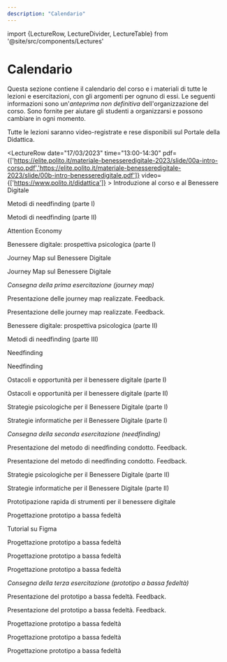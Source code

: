 ```yaml
---
description: "Calendario"
---
```


import {LectureRow, LectureDivider, LectureTable} from '@site/src/components/Lectures'


# Calendario

Questa sezione contiene il calendario del corso e i materiali di tutte le lezioni e esercitazioni, con gli argomenti per ognuno di essi. Le seguenti informazioni sono un'*anteprima non definitiva* dell'organizzazione del corso. Sono fornite per aiutare gli studenti a organizzarsi e possono cambiare in ogni momento.

Tutte le lezioni saranno video-registrate e rese disponibili sul Portale della Didattica.


<LectureTable defaultTeacher="Alberto Monge Roffarello" defaultType="Lezione" showMaterial={true} language='IT'>

<LectureRow
    date="17/03/2023" time="13:00-14:30"
    pdf={['https://elite.polito.it/materiale-benesseredigitale-2023/slide/00a-intro-corso.pdf','https://elite.polito.it/materiale-benesseredigitale-2023/slide/00b-intro-benesseredigitale.pdf']}
    video={['https://www.polito.it/didattica']}
    >
    Introduzione al corso e al Benessere Digitale
</LectureRow>

<LectureDivider/>

<LectureRow
    date="21/03/2023" time="16:00-17:30"
    pdf='https://elite.polito.it/materiale-benesseredigitale-2023/slide/P01-needfinding.pdf' 
    video={[]}
    >
    Metodi di needfinding (parte I)
</LectureRow>

<LectureRow
    date="21/03/2023" time="17:30-19:00"
    pdf='' 
    video={[]}
    >
    Metodi di needfinding (parte II)
</LectureRow>

<LectureRow
    date="24/03/2023" time="13:00-14:30"
    pdf='' 
    video={[]}
    >
    Attention Economy
</LectureRow>

<LectureDivider/>

<LectureRow
    date="28/03/2023" time="16:00-17:30"
    pdf='' 
    video={[]}
    teacher='Monica Molino'
    >
    Benessere digitale: prospettiva psicologica (parte I)
</LectureRow>

<LectureRow
    date="28/03/2023" time="17:30-19:00"
    pdf='' 
    video={[]}
    type='Esercitazione'
    >
    Journey Map sul Benessere Digitale
</LectureRow>

<LectureRow
    date="31/03/2023" time="13:00-14:30"
    pdf='' 
    video={[]}
    type='Esercitazione'
    >
    Journey Map sul Benessere Digitale
</LectureRow>

<LectureDivider/>

<LectureRow variant='warning'
    date='03/04/2023' time="Fine giornata"
    type=''
    teacher=''>
    <em>Consegna della prima esercitazione (journey map)</em>
</LectureRow>

<LectureRow
    date="04/04/2023" time="16:00-17:30"
    pdf='' 
    video={[]}
    type='Esercitazione'
    >
    Presentazione delle journey map realizzate. Feedback.
</LectureRow>

<LectureRow
    date="04/04/2023" time="17:30-19:00"
    pdf='' 
    video={[]}
    type='Esercitazione'
    >
    Presentazione delle journey map realizzate. Feedback.
</LectureRow>

<LectureDivider topic='VACANZE DI PASQUA'/>

<LectureRow
    date="14/04/2023" time="16:00-17:30"
    pdf='' 
    video={[]}
    teacher= 'Monica Molino'
    >
    Benessere digitale: prospettiva psicologica (parte II)
</LectureRow>

<LectureDivider/>

<LectureRow
    date="18/04/2023" time="16:00-17:30"
    pdf='' 
    video={[]}
    teacher= 'Monica Molino'
    >
    Metodi di needfinding (parte III)
</LectureRow>

<LectureRow
    date="18/04/2023" time="17:30-19:00"
    pdf='' 
    video={[]}
    type='Esercitazione'
    teacher= 'Monica Molino'
    >
    Needfinding
</LectureRow>

<LectureRow
    date="21/04/2023" time="13:00-14:30"
    pdf='' 
    video={[]}
    type='Esercitazione'
    >
    Needfinding
</LectureRow>

<LectureDivider/>

<LectureRow
    date="28/04/2023" time="13:00-14:30"
    pdf='' 
    video={[]}
    teacher= 'Monica Molino'
    >
    Ostacoli e opportunità per il benessere digitale (parte I)

</LectureRow>

<LectureDivider/>

<LectureRow
    date="02/05/2023" time="16:00-17:30"
    pdf='' 
    video={[]}
    teacher='Monica Molino'
    >
    Ostacoli e opportunità per il benessere digitale (parte II)
</LectureRow>

<LectureRow
    date="02/05/2023" time="17:30-19:00"
    pdf='' 
    video={[]}
    teacher='Monica Molino'
    >
    Strategie psicologiche per il Benessere Digitale (parte I)
</LectureRow>

<LectureRow
    date="05/05/2023" time="13:00-14:30"
    pdf='' 
    video={[]}
    >
    Strategie informatiche per il Benessere Digitale (parte I)
</LectureRow>

<LectureDivider/>

<LectureRow variant='warning'
    date='08/05/2023' time="Fine giornata"
    type=''
    teacher=''>
    <em>Consegna della seconda esercitazione (needfinding)</em>
</LectureRow>

<LectureRow
    date="09/05/2023" time="16:00-17:30"
    pdf='' 
    video={[]}
    type='Esercitazione'
    teacher= 'Monica Molino'
    >
    Presentazione del metodo di needfinding condotto. Feedback. 
</LectureRow>

<LectureRow
    date="09/05/2023" time="17:30-19:00"
    pdf='' 
    video={[]}
    type='Esercitazione'
    teacher= 'Monica Molino'
    >
    Presentazione del metodo di needfinding condotto. Feedback. 
</LectureRow>

<LectureRow
    date="12/05/2023" time="13:00-14:30"
    pdf='' 
    video={[]}
    teacher= 'Monica Molino'
    >
    Strategie psicologiche per il Benessere Digitale (parte II)
</LectureRow>

<LectureDivider/>

<LectureRow
    date="16/05/2023" time="16:00-17:30"
    pdf='' 
    video={[]}
    >
    Strategie informatiche per il Benessere Digitale (parte II)
</LectureRow>

<LectureRow
    date="16/05/2023" time="17:30-19:00"
    pdf='' 
    video={[]}
    >
    Prototipazione rapida di strumenti per il benessere digitale
</LectureRow>

<LectureRow
    date="19/05/2023" time="13:00-14:30"
    pdf='' 
    video={[]}
    type='Esercitazione'
    >
    Progettazione prototipo a bassa fedeltà
</LectureRow>

<LectureRow
    date="ONLINE" time="ONLINE"
    pdf='' 
    video={[]}
    type='Esercitazione'
    >
    Tutorial su Figma
</LectureRow>

<LectureDivider/>

<LectureRow
    date="23/05/2023" time="16:00-17:30"
    pdf='' 
    video={[]}
    type='Esercitazione'
    teacher = 'Monica Molino'
    >
    Progettazione prototipo a bassa fedeltà
</LectureRow>

<LectureRow
    date="23/05/2023" time="17:30-19:00"
    pdf='' 
    video={[]}
    type='Esercitazione'
    teacher = 'Monica Molino'
    >
    Progettazione prototipo a bassa fedeltà
</LectureRow>

<LectureRow
    date="26/05/2023" time="13:00-14:30"
    pdf='' 
    video={[]}
    type='Esercitazione'
    >
    Progettazione prototipo a bassa fedeltà
</LectureRow>

<LectureDivider/>

<LectureRow variant='warning'
    date='29/05/2023' time="Fine giornata"
    type=''
    teacher=''>
    <em>Consegna della terza esercitazione (prototipo a bassa fedeltà)</em>
</LectureRow>

<LectureRow
    date="30/05/2023" time="16:00-17:30"
    pdf='' 
    video={[]}
    type='Esercitazione'
    teacher = 'Monica Molino'
    >
    Presentazione del prototipo a bassa fedeltà. Feedback.
</LectureRow>

<LectureRow
    date="30/05/2023" time="17:30-19:00"
    pdf='' 
    video={[]}
    type='Esercitazione'
    teacher = 'Monica Molino'
    >
    Presentazione del prototipo a bassa fedeltà. Feedback.
</LectureRow>

<LectureDivider/>

<LectureRow
    date="06/06/2023" time="16:00-17:30"
    pdf='' 
    video={[]}
    type='Esercitazione'
    teacher = 'Monica Molino'
    >
    Progettazione prototipo a bassa fedeltà
</LectureRow>

<LectureRow
    date="06/06/2023" time="17:30-19:00"
    pdf='' 
    video={[]}
    type='Esercitazione'
    teacher = 'Monica Molino'
    >
    Progettazione prototipo a bassa fedeltà
</LectureRow>

<LectureRow
    date="09/06/2023" time="13:00-14:30"
    pdf='' 
    video={[]}
    type='Esercitazione'
    >
    Progettazione prototipo a bassa fedeltà
</LectureRow>

</LectureTable>

  